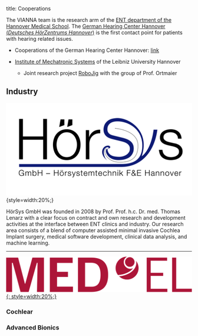 title: Cooperations

The VIANNA team is the research arm of the [ENT department of the Hannover Medical School](https://www.mh-hannover.de/hno.html).
The [German Hearing Center Hannover (*Deutsches HörZentrums Hannover*)](http://www.hoerzentrum-hannover.de) is the first contact point for patients with hearing related issues.

-   Cooperations of the German Hearing Center Hannover: [link](http://www.hoerzentrum-hannover.de/index.php?id=9)

-   [Institute of Mechatronic Systems](https://www.imes.uni-hannover.de/institut.html?&L=1) of the Leibniz University Hannover
    +   Joint research project [RoboJig](01_workgroups/cas/projects/akvamed.html) with the group of Prof. Ortmaier


## Industry

![HörSys-GmbH-Logo](05_cooperations/HoerSys-Logo-2015-03-18.png){style=width:20%;}

HörSys GmbH was founded in 2008 by Prof. Prof. h.c. Dr. med. Thomas Lenarz with a clear focus on contract and own research and development activities at the interface between ENT clinics and industry. Our research area consists of a blend of computer assisted  minimal invasive Cochlea Implant surgery, medical software development, clinical data analysis, and machine learning.


* * * * * * * *



[![MED-EL-Logo](05_cooperations/MED-EL_red_large.png){: style=width:20%;}](https://www.medel.com)


### Cochlear


### Advanced Bionics

